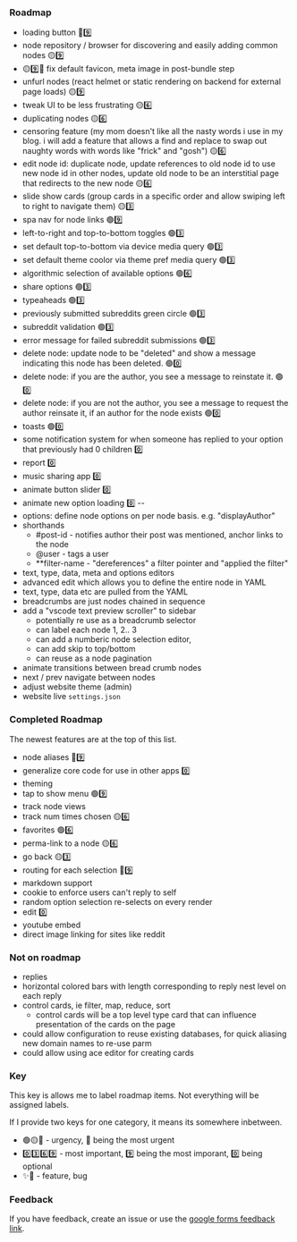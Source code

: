 ### Roadmap
* loading button 🔴9️⃣
* node repository / browser for discovering and easily adding common nodes 🟡9️⃣
* 🟡9️⃣🐞 fix default favicon, meta image in post-bundle step 
* unfurl nodes (react helmet or static rendering on backend for external page loads) 🟡9️⃣
* tweak UI to be less frustrating 🟡6️⃣
* duplicating nodes 🟡6️⃣
* censoring feature (my mom doesn't like all the nasty words i use in my blog. i will add a feature that allows a find and replace to swap out naughty words with words like "frick" and "gosh") 🟡6️⃣ 
* edit node id: duplicate node, update references to old node id to use new node id in other nodes, update old node to be an interstitial page that redirects to the new node 🟡6️⃣
* slide show cards (group cards in a specific order and allow swiping left to right to navigate them) 🟡3️⃣
* spa nav for node links 🟢9️⃣
* left-to-right and top-to-bottom toggles 🟢3️⃣
* set default top-to-bottom via device media query 🟢3️⃣
* set default theme coolor via theme pref media query 🟢3️⃣
* algorithmic selection of available options 🟢6️⃣
* share options 🟢3️⃣
* typeaheads 🟢3️⃣
* previously submitted subreddits green circle 🟢3️⃣
* subreddit validation 🟢3️⃣
* error message for failed subreddit submissions 🟢3️⃣
* delete node: update node to be "deleted" and show a message indicating this node has been deleted. 🟢0️⃣
* delete node: if you are the author, you see a message to reinstate it. 🟢0️⃣
* delete node: if you are not the author, you see a message to request the author reinsate it, if an author for the node exists 🟢0️⃣ 
* toasts 🟢0️⃣
* some notification system for when someone has replied to your option that previously had 0 children 0️⃣
* report 0️⃣
* music sharing app 0️⃣
* animate button slider 0️⃣
* animate new option loading 0️⃣
--
* options: define node options on per node basis. e.g. "displayAuthor"
* shorthands 
    * #post-id - notifies author their post was mentioned, anchor links to the node
    * @user - tags a user 
    * **filter-name - "dereferences" a filter pointer and "applied the filter"
* text, type, data, meta and options editors 
* advanced edit which allows you to define the entire node in YAML
* text, type, data etc are pulled from the YAML
* breadcrumbs are just nodes chained in sequence 
* add a "vscode text preview scroller" to sidebar 
    * potentially re use as a breadcrumb selector 
    * can label each node 1, 2.. 3
    * can add a numberic node selection editor,
    * can add skip to top/bottom
    * can reuse as a node pagination 
* animate transitions between bread crumb nodes
* next / prev navigate between nodes
* adjust website theme (admin)
* website live `settings.json`

### Completed Roadmap
The newest features are at the top of this list.
* node aliases 🔴9️⃣
* generalize core code for use in other apps 0️⃣
* theming
* tap to show menu 🟢9️⃣
* track node views
* track num times chosen 🟡6️⃣
* favorites 🟢6️⃣
* perma-link to a node 🟡6️⃣
* go back 🟡3️⃣
* routing for each selection 🔴9️⃣
* markdown support
* cookie to enforce users can't reply to self
* random option selection re-selects on every render
* edit 0️⃣
* youtube embed
* direct image linking for sites like reddit

### Not on roadmap
* replies
* horizontal colored bars with length corresponding to reply nest level on each reply
* control cards, ie filter, map, reduce, sort
  * control cards will be a top level type card that can influence
    presentation of the cards on the page
* could allow configuration to reuse existing databases, for quick aliasing new domain names to re-use parm
* could allow using ace editor for creating cards

### Key
This key is allows me to label roadmap items. Not everything will be assigned labels.

If I provide two keys for one category, it means its somewhere inbetween.

* 🟢🟡🔴 -  urgency, 🔴 being the most urgent
* 0️⃣3️⃣6️⃣9️⃣ -  most important, 9️⃣ being the most imporant, 0️⃣ being optional
* ✨🐞 - feature, bug

### Feedback
If you have feedback, create an issue or use the [google forms feedback link](https://docs.google.com/forms/d/e/1FAIpQLScNyQH8qODIN7895f7duAT3_NsQ54NfRiFzMr5yquhh5Aa_6A/viewform?entry.800675036=fuck+fuck+fuck+fuck+fuck).
